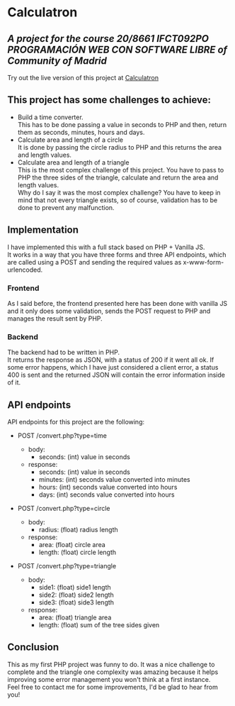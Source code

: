 # Calculatron

## _A project for the course 20/8661 IFCT092PO PROGRAMACIÓN WEB CON SOFTWARE LIBRE of Community of Madrid_

Try out the live version of this project at [Calculatron](https://calculatron.adornapps.com)

## This project has some challenges to achieve:

-   Build a time converter.  
     This has to be done passing a value in seconds to PHP
    and then, return them as seconds, minutes, hours and days.
-   Calculate area and length of a circle  
     It is done by passing the circle radius to PHP and
    this returns the area and length values.
-   Calculate area and length of a triangle  
     This is the most complex challenge of this project.
    You have to pass to PHP the three sides of the triangle,
    calculate and return the area and length values.  
    Why do I say it was the most complex challenge?
    You have to keep in mind that not every triangle exists, so
    of course, validation has to be done to prevent any malfunction.

## Implementation

I have implemented this with a full stack based on PHP + Vanilla JS.  
It works in a way that you have three forms and three API endpoints,
which are called using a POST and sending the required values as x-www-form-urlencoded.

### Frontend

As I said before, the frontend presented here has been done with vanilla JS and it only
does some validation, sends the POST request to PHP and manages the result sent by PHP.

### Backend

The backend had to be written in PHP.  
It returns the response as JSON, with a status of 200 if it went all ok.
If some error happens, which I have just considered a client error, a status 400
is sent and the returned JSON will contain the error information inside of it.

## API endpoints

API endpoints for this project are the following:

-   POST /convert.php?type=time

    -   body:
        -   seconds: (int) value in seconds
    -   response:
        -   seconds: (int) value in seconds
        -   minutes: (int) seconds value converted into minutes
        -   hours: (int) seconds value converted into hours
        -   days: (int) seconds value converted into hours

-   POST /convert.php?type=circle

    -   body:
        -   radius: (float) radius length
    -   response:
        -   area: (float) circle area
        -   length: (float) circle length

-   POST /convert.php?type=triangle
    -   body:
        -   side1: (float) side1 length
        -   side2: (float) side2 length
        -   side3: (float) side3 length
    -   response:
        -   area: (float) triangle area
        -   length: (float) sum of the tree sides given

## Conclusion

This as my first PHP project was funny to do. It was a nice challenge to complete and
the triangle one complexity was amazing because it helps improving some error management you
won't think at a first instance.  
Feel free to contact me for some improvements, I'd be glad to hear from you!
